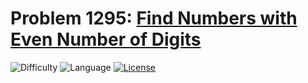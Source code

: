 # Problem 1295: [Find Numbers with Even Number of Digits](https://leetcode.com/problems/find-numbers-with-even-number-of-digits/)
![Difficulty](https://img.shields.io/badge/Difficulty-Easy-brightgreen.svg) ![Language](https://img.shields.io/badge/Language-C++%2011-yellow) [![License](https://img.shields.io/badge/License-MIT-blue.svg)](../LICENSE)
